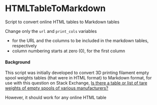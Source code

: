 # HTMLTableToMarkdown
Script to convert online HTML tables to Markdown tables

Change only the `url` and `print_cols` variables
  - for the URL and the columns to be included in the markdown tables, respectively
  - column numbering starts at zero (0), for the first column

#### Background

This script was initially developed to convert 3D printing filament empty spool weights tables (that were in HTML format) to Markdown format, for use with this question on Stack Exchange, [Is there a table or list of tare weights of empty spools of various manufacturers?](https://3dprinting.stackexchange.com/q/6558/4762) 

However, it should work for any online HTML table
